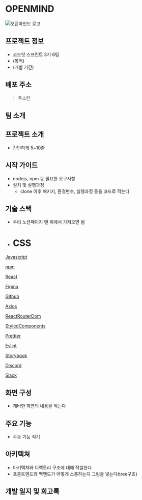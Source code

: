 # OPENMIND

![오픈마인드 로고](https://github.com/SiWooJinSeok/OpenMind6team/assets/109282547/73850c67-3e93-45c9-acdd-b6a70477061b)

## 프로젝트 정보
- 코드잇 스프린트 3기 6팀
- (목적)
- (개발 기간)

## 배포 주소
> 주소칸

## 팀 소개

## 프로젝트 소개
- 간단하게 5~10줄

## 시작 가이드
- nodejs, npm 등 필요한 요구사항
- 설치 및 실행과정
  - clone 이후 패키지, 환경변수, 실행과정 등을 코드로 적는다
 
## 기술 스택
- 우리 노션페이지 맨 위에서 가져오면 됨
- # CSS

[Javascript](https://www.notion.so/Javascript-6e2d240264b2450ab0426eacf5db9808?pvs=21)

[npm](https://www.notion.so/npm-66cb5011a082466793cc79533112562d?pvs=21)

[React](https://www.notion.so/React-d64ac95e9f8f4449932a3dfa96ae7dbc?pvs=21)

[Figma](https://www.notion.so/Figma-a84c0d55ecec4fbf9bf3ac5b71a91693?pvs=21)

[Github](https://www.notion.so/Github-3b922c4a806743af8e08ec9d1e0b54c9?pvs=21)

[Axios](https://www.notion.so/Axios-48ef579a2f6e47edb3f7124172692e54?pvs=21)

[ReactRouterDom](https://www.notion.so/ReactRouterDom-c5259c5fb6b74fbda575119f3b755778?pvs=21)

[StyledComponents](https://www.notion.so/StyledComponents-65f9d84792164f7a833ee9932f8ed11f?pvs=21)

[Prettier](https://www.notion.so/Prettier-1cf524e442a749728c6b8b9c7d2a4b90?pvs=21)

[Eslint](https://www.notion.so/Eslint-6a53b05b5392400cba479a021d389413?pvs=21)

[Storybook](https://www.notion.so/Storybook-49899466e0c142e4ac59151bfbe4ed14?pvs=21)

[Discord](https://www.notion.so/Discord-0818645e555a438b966ee5dab07ae503?pvs=21)

[Slack](https://www.notion.so/Slack-f663c9d8755c42889ac562913c5cb50d?pvs=21)

## 화면 구성
- 개바한 화면의 내용을 적는다

## 주요 기능
- 주요 기능 적기

## 아키텍쳐
- 아키텍쳐와 디렉토리 구조에 대해 작설한다
- 프론트엔드와 백엔드가 어떻게 소통하는지 그림을 넣는다(tree구조)

## 개발 일지 및 회고록
